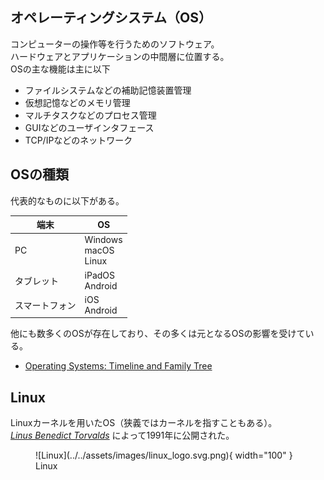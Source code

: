 ## オペレーティングシステム（OS）

コンピューターの操作等を行うためのソフトウェア。<br>
ハードウェアとアプリケーションの中間層に位置する。<br>
OSの主な機能は主に以下

* ファイルシステムなどの補助記憶装置管理
* 仮想記憶などのメモリ管理
* マルチタスクなどのプロセス管理
* GUIなどのユーザインタフェース
* TCP/IPなどのネットワーク

## OSの種類

代表的なものに以下がある。

| 端末           | OS                        |
| -------------- | ------------------------- |
| PC             | Windows<br>macOS<br>Linux |
| タブレット     | iPadOS<br>Android         |
| スマートフォン | iOS<br>Android            |

他にも数多くのOSが存在しており、その多くは元となるOSの影響を受けている。

* [Operating Systems: Timeline and Family Tree](https://eylenburg.github.io/pics/Eylenburg_Operating_System_Timeline_Family_Tree.svg)

## Linux

Linuxカーネルを用いたOS（狭義ではカーネルを指すこともある）。<br>
[*Linus Benedict Torvalds*](https://ja.wikipedia.org/wiki/%E3%83%AA%E3%83%BC%E3%83%8A%E3%82%B9%E3%83%BB%E3%83%88%E3%83%BC%E3%83%90%E3%83%AB%E3%82%BA) によって1991年に公開された。

<figure markdown>
  ![Linux](../../assets/images/linux_logo.svg.png){ width="100" }
  <figcaption>Linux</figcaption>
</figure>